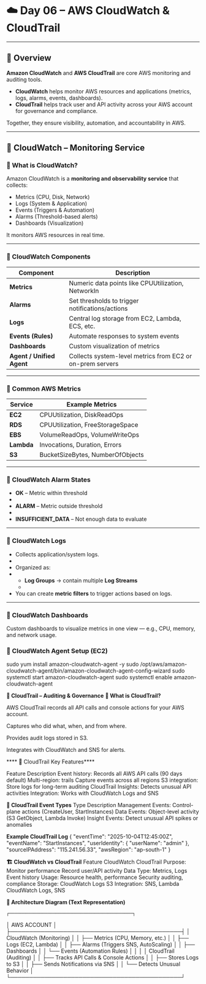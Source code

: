 # ☁️ Day 06 – AWS CloudWatch & CloudTrail

---

## 🧠 Overview

**Amazon CloudWatch** and **AWS CloudTrail** are core AWS monitoring and auditing tools.

- **CloudWatch** helps monitor AWS resources and applications (metrics, logs, alarms, events, dashboards).  
- **CloudTrail** helps track user and API activity across your AWS account for governance and compliance.

Together, they ensure visibility, automation, and accountability in AWS.

---

## 🚀 CloudWatch – Monitoring Service

### 🔹 What is CloudWatch?
Amazon CloudWatch is a **monitoring and observability service** that collects:
- Metrics (CPU, Disk, Network)
- Logs (System & Application)
- Events (Triggers & Automation)
- Alarms (Threshold-based alerts)
- Dashboards (Visualization)

It monitors AWS resources in real time.

---

### 🔹 CloudWatch Components

| Component | Description |
|------------|--------------|
| **Metrics** | Numeric data points like CPUUtilization, NetworkIn |
| **Alarms** | Set thresholds to trigger notifications/actions |
| **Logs** | Central log storage from EC2, Lambda, ECS, etc. |
| **Events (Rules)** | Automate responses to system events |
| **Dashboards** | Custom visualization of metrics |
| **Agent / Unified Agent** | Collects system-level metrics from EC2 or on-prem servers |

---

### 🔹 Common AWS Metrics

| Service | Example Metrics |
|----------|------------------|
| **EC2** | CPUUtilization, DiskReadOps |
| **RDS** | CPUUtilization, FreeStorageSpace |
| **EBS** | VolumeReadOps, VolumeWriteOps |
| **Lambda** | Invocations, Duration, Errors |
| **S3** | BucketSizeBytes, NumberOfObjects |

---

### 🔹 CloudWatch Alarm States

- **OK** – Metric within threshold
- 
- **ALARM** – Metric outside threshold
- 
- **INSUFFICIENT_DATA** – Not enough data to evaluate  

---

### 🔹 CloudWatch Logs

- Collects application/system logs.
- 
- Organized as:
- 
  - **Log Groups** → contain multiple **Log Streams**
  - 
- You can create **metric filters** to trigger actions based on logs.

---

### 🔹 CloudWatch Dashboards
Custom dashboards to visualize metrics in one view — e.g., CPU, memory, and network usage.


### 🔹 CloudWatch Agent Setup (EC2)

  sudo yum install amazon-cloudwatch-agent -y
  sudo /opt/aws/amazon-cloudwatch-agent/bin/amazon-cloudwatch-agent-config-wizard
  sudo systemctl start amazon-cloudwatch-agent
  sudo systemctl enable amazon-cloudwatch-agent

**🧾 CloudTrail – Auditing & Governance**
**🔹 What is CloudTrail?**

  AWS CloudTrail records all API calls and console actions for your AWS account.
  
  Captures who did what, when, and from where.
  
  Provides audit logs stored in S3.
  
  Integrates with CloudWatch and SNS for alerts.

****  🔹 CloudTrail Key Features****

Feature	                  Description
Event history:    	      Records all AWS API calls (90 days default)
Multi-region:             trails	Capture events across all regions
S3 integration:          	Store logs for long-term auditing
CloudTrail Insights:    	Detects unusual API activities
Integration:            	Works with CloudWatch Logs and SNS

**🔹 CloudTrail Event Types**
Type	                        Description
Management Events:          	Control-plane actions (CreateUser, StartInstances)
Data Events:                	Object-level activity (S3 GetObject, Lambda Invoke)
Insight Events:              	Detect unusual API spikes or anomalies

**Example CloudTrail Log**
  {
    "eventTime": "2025-10-04T12:45:00Z",
    "eventName": "StartInstances",
    "userIdentity": { "userName": "admin" },
    "sourceIPAddress": "115.241.56.33",
    "awsRegion": "ap-south-1"
  }

  **🏗️ CloudWatch vs CloudTrail**
  Feature	              CloudWatch	                      CloudTrail
  Purpose:            	Monitor performance	              Record user/API activity
  Data Type:          	Metrics, Logs	                    Event history
  Usage:             	  Resource health, performance	    Security auditing, compliance
  Storage:            	CloudWatch Logs                  	S3
  Integration:        	SNS, Lambda	                      CloudWatch Logs, SNS


  **🧩 Architecture Diagram (Text Representation)**
  

    ┌─────────────────────────────────────────────┐
    
  │                AWS ACCOUNT                  │
  ├─────────────────────────────────────────────┤
  │           CloudWatch (Monitoring)           │
  │  ├── Metrics (CPU, Memory, etc.)            │
  │  ├── Logs (EC2, Lambda)                     │
  │  ├── Alarms (Triggers SNS, AutoScaling)     │
  │  ├── Dashboards                             │
  │  └── Events (Automation Rules)              │
  │                                             │
  │           CloudTrail (Auditing)             │
  │  ├── Tracks API Calls & Console Actions     │
  │  ├── Stores Logs to S3                      │
  │  ├── Sends Notifications via SNS            │
  │  └── Detects Unusual Behavior               │
  └─────────────────────────────────────────────┘

  





